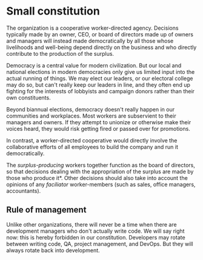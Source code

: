 # Small constitution

The organization is a cooperative worker-directed agency. Decisions typically made by an owner, CEO, or board of directors made up of owners and managers will instead made democratically by all those whose livelihoods and well-being depend directly on the business and who directly contribute to the production of the surplus.

Democracy is a central value for modern civilization. But our local and national elections in modern democracies only give us limited input into the actual running of things. We may elect our leaders, or our electoral college may do so, but can't really keep our leaders in line, and they often end up fighting for the interests of lobbyists and campaign donors rather than their own constituents.

Beyond biannual elections, democracy doesn't really happen in our communities and workplaces. Most workers are subservient to their managers and owners. If they attempt to unionize or otherwise make their voices heard, they would risk getting fired or passed over for promotions.

In contrast, a worker-directed cooperative would directly involve the collaborative efforts of all employees to build the company and run it democratically.

The _surplus-producing_ workers together function as the board of directors, so that decisions dealing with the appropriation of the surplus are made by those who produce it*. Other decisions should also take into account the opinions of any _faciliator_ worker-members (such as sales, office managers, accountants).

## Rule of management

Unlike other organizations, there will never be a time when there are development managers who don't actually write code. We will say right now: this is hereby forbidden in our constitution. Developers may rotate between writing code, QA, project management, and DevOps. But they will always rotate back into development.